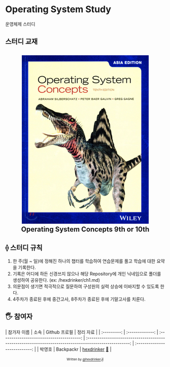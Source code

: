 # Operating System Study

운영체제 스터디

##  스터디 교재

<h2 align="center">
  <img src="book.png" alt="Operating System Concepts 10th" width="400">
  Operating System Concepts 9th or 10th
</h2>

## ⟠ 스터디 규칙
1. 한 주(월 ~ 일)에 정해진 하나의 챕터를 학습하여 연습문제를 풀고 학습에 대한 요약을 기록한다.
2. 기록은 어디에 하든 신경쓰지 않으나 해당 Repository에 개인 닉네임으로 폴더를 생성하여 공유한다. (ex: /hexdrinker/ch1.md)
3. 의문점이 생기면 적극적으로 질문하여 구성원의 실력 상승에 이바지할 수 있도록 한다.
4. 4주차가 종료된 후에 중간고사, 8주차가 종료된 후에 기말고사를 치룬다.

## 🖐 참여자

| 참가자 이름 |      소속       |               Github 프로필                    |     정리 자료           |
| :---------: | :-------------: | :---------------------------------------: | :---------------------------------------------------------------------------------------------------: | :---------------------------: |
|   박영호    | Backpackr | [hexdrinker](https://github.com/hexdrinker)  [:link:](hexdrinker/README.md) |



<div align="center">
  
<sub><sup>Written by <a href="https://github.com/hexdrinker">@hexdrinker</a></sup></sub><small>✌</small>

</div>
